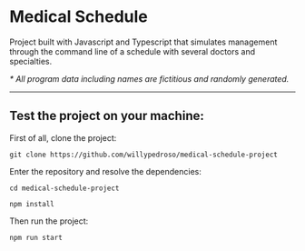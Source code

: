 # Medical Schedule

Project built with Javascript and Typescript that simulates management through the command line of a schedule with several doctors and specialties.

_* All program data including names are fictitious and randomly generated._

***

## Test the project on your machine:

First of all, clone the project:
```
git clone https://github.com/willypedroso/medical-schedule-project
```

Enter the repository and resolve the dependencies:
```
cd medical-schedule-project
```
```
npm install
```

Then run the project:
```
npm run start
```